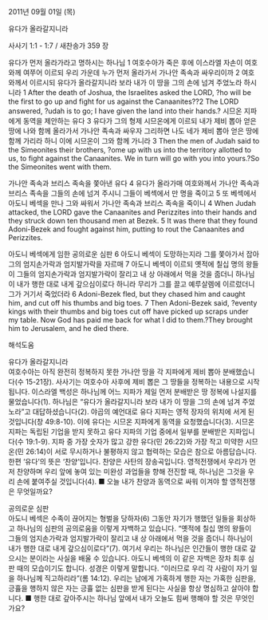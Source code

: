 2011년 09월 01일 (목)

유다가 올라갈지니라



사사기 1:1 - 1:7 / 새찬송가 359 장


유다가 먼저 올라가라고 명하시는 하나님
1 여호수아가 죽은 후에 이스라엘 자손이 여호와께 여쭈어 이르되 우리 가운데 누가 먼저 올라가서 가나안 족속과 싸우리이까 2 여호와께서 이르시되 유다가 올라갈지니라 보라 내가 이 땅을 그의 손에 넘겨 주었노라 하시니라
1 After the death of Joshua, the Israelites asked the LORD, ?ho will be the first to go up and fight for us against the Canaanites??2 The LORD answered, ?udah is to go; I have given the land into their hands.?
시므온 지파에게 동역을 제안하는 유다
3 유다가 그의 형제 시므온에게 이르되 내가 제비 뽑아 얻은 땅에 나와 함께 올라가서 가나안 족속과 싸우자 그리하면 나도 네가 제비 뽑아 얻은 땅에 함께 가리라 하니 이에 시므온이 그와 함께 가니라
3 Then the men of Judah said to the Simeonites their brothers, ?ome up with us into the territory allotted to us, to fight against the Canaanites. We in turn will go with you into yours.?So the Simeonites went with them.

가나안 족속과 브리스 족속을 쫓아낸 유다
4 유다가 올라가매 여호와께서 가나안 족속과 브리스 족속을 그들의 손에 넘겨 주시니 그들이 베섹에서 만 명을 죽이고 5 또 베섹에서 아도니 베섹을 만나 그와 싸워서 가나안 족속과 브리스 족속을 죽이니
4 When Judah attacked, the LORD gave the Canaanites and Perizzites into their hands and they struck down ten thousand men at Bezek. 5 It was there that they found Adoni-Bezek and fought against him, putting to rout the Canaanites and Perizzites.

아도니 베섹에게 임한 공의로운 심판
6 아도니 베섹이 도망하는지라 그를 쫓아가서 잡아 그의 엄지손가락과 엄지발가락을 자르매 7 아도니 베섹이 이르되 옛적에 칠십 명의 왕들이 그들의 엄지손가락과 엄지발가락이 잘리고 내 상 아래에서 먹을 것을 줍더니 하나님이 내가 행한 대로 내게 갚으심이로다 하니라 무리가 그를 끌고 예루살렘에 이르렀더니 그가 거기서 죽었더라
6 Adoni-Bezek fled, but they chased him and caught him, and cut off his thumbs and big toes. 7 Then Adoni-Bezek said, ?eventy kings with their thumbs and big toes cut off have picked up scraps under my table. Now God has paid me back for what I did to them.?They brought him to Jerusalem, and he died there.

해석도움





유다가 올라갈지니라  
여호수아는 아직 완전히 정복하지 못한 가나안 땅을 각 지파에게 제비 뽑아 분배했습니다(수 15-21장). 사사기는 여호수아 사후에 제비 뽑은 그 땅들을 정복하는 내용으로 시작됩니다. 이스라엘 백성은 하나님께 어느 지파가 제일 먼저 분배받은 땅 정복에 나설지를 물었습니다(1). 하나님은 “유다가 올라갈지니라 보라 내가 이 땅을 그의 손에 넘겨 주었노라”고 대답하셨습니다(2). 야곱의 예언대로 유다 지파는 영적 장자의 위치에 서게 된 것입니다(창 49:8-10). 이에 유다는 시므온 지파에게 동역을 요청했습니다(3). 시므온 지파는 독립된 기업을 받지 못하고 유다 지파의 기업 중에서 일부를 분배받은 지파입니다(수 19:1-9). 지파 중 가장 숫자가 많고 강한 유다(민 26:22)와 가장 작고 미약한 시므온(민 26:14)이 서로 무시하거나 불평하지 않고 협력하는 모습은 참으로 아름답습니다. 한편 ‘유다’의 뜻은 ‘찬양’입니다. 찬양은 사탄의 장송곡입니다. 영적전쟁에서 우리가 먼저 찬양하며 우리 앞에 놓여 있는 미완성 과업들을 향해 전진할 때, 하나님은 그것을 우리 손에 붙여주실 것입니다(4).
■ 오늘 내가 찬양과 동역으로 싸워 이겨야 할 영적전쟁은 무엇일까요?

공의로운 심판  
아도니 베섹은 수족이 끊어지는 형벌을 당하자(6) 그동안 자기가 행했던 일들을 회상하고 하나님의 심판의 공의로움을 이렇게 자백하고 있습니다. “옛적에 칠십 명의 왕들이 그들의 엄지손가락과 엄지발가락이 잘리고 내 상 아래에서 먹을 것을 줍더니 하나님이 내가 행한 대로 내게 갚으심이로다”(7). 여기서 우리는 하나님은 인간들이 행한 대로 갚으시는 분이라는 사실을 배울 수 있습니다. 아도니 베섹의 이 같은 자백은 장차 최후 심판 때의 모습이기도 합니다. 성경은 이렇게 말합니다. “이러므로 우리 각 사람이 자기 일을 하나님께 직고하리라”(롬 14:12). 우리는 남에게 가혹하게 행한 자는 가혹한 심판을, 긍휼을 행하지 않은 자는 긍휼 없는 심판을 받게 된다는 사실을 항상 명심하고 살아야 합니다.
■ 행한 대로 갚아주시는 하나님 앞에서 내가 오늘도 힘써 행해야 할 것은 무엇인가요?